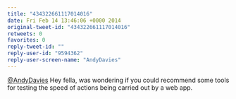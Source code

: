 ```yaml
---
title: "434322661117014016"
date: Fri Feb 14 13:46:06 +0000 2014
original-tweet-id: "434322661117014016"
retweets: 0
favorites: 0
reply-tweet-id: ""
reply-user-id: "9594362"
reply-user-screen-name: "AndyDavies"
---
```

<a href="https://twitter.com/AndyDavies">@AndyDavies</a> Hey fella, was wondering if you could recommend some tools for testing the speed of actions being carried out by a web app.
